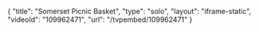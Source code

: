 {
    "title": "Somerset Picnic Basket",
    "type": "solo",
    "layout": "iframe-static",
    "videoId": "109962471",
    "url": "\/tvpembed\/109962471"
}